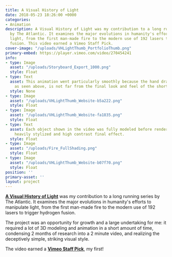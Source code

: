 ```yaml
---
title: A Visual History of Light
date: 2018-05-23 18:26:00 +0000
categories:
- Animation
description: A Visual History of Light was my contribution to a long running series
  by The Atlantic. It examines the major evolutions in humanity's efforts to manipulate
  light, from the first man-made fire to the modern use of 192 lasers to trigger hydrogen
  fusion. This video earned a Vimeo Staff Pick.
cover-image: "/uploads/VHLightThumb_PortfolioThumb.png"
primary-embed: https://player.vimeo.com/video/270454241
info:
- type: Image
  asset: "/uploads/Storyboard_Export_1000.png"
  style: Float
- type: Text
  asset: This animation went particularly smoothly because the hand drawn storyboard,
    as seen above, is not far from the final look and feel of the short film.
  style: None
- type: Image
  asset: "/uploads/VHLightThumb_Website-b5a222.png"
  style: Float
- type: Image
  asset: "/uploads/VHLightThumb_Website-fa1835.png"
  style: Float
- type: Text
  asset: Each object shown in the video was fully modeled before rendering with the
    heavily stylized and high contrast final effect.
  style: Float
- type: Image
  asset: "/uploads/Fire_FullShading.png"
  style: Float
- type: Image
  asset: "/uploads/VHLightThumb_Website-b07f70.png"
  style: Float
position: ''
primary-asset: ''
layout: project
---
```


[**A Visual History of Light**](https://www.theatlantic.com/video/index/560585/visual-history-light/) was my contribution to a long running series by The Atlantic. It examines the major evolutions in humanity's efforts to manipulate light, from the first man-made fire to the modern use of 192 lasers to trigger hydrogen fusion.

The project was an opportunity for growth and a large undertaking for me: it required a lot of 3D modeling and animation in a short amount of time, condensing 2 months of research into a 2 minute video, and realizing the deceptively simple, striking visual style. 

The video earned a [**Vimeo Staff Pick**](https://vimeo.com/270454241), my first!